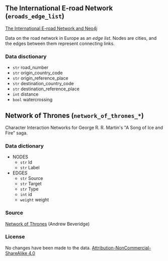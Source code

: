 
## The International E-road Network (`eroads_edge_list`)

[The International E-road Network and Neo4j](http://lassewesth.blogspot.com/2018/07/the-international-e-road-network-and.html)

Data on the road network in Europe as an *edge list*.
Nodes are cities, and the edges between them represent connecting links.

### Data disctionary

- `str` road_number
- `str` origin_country_code
- `str` origin_reference_place
- `str` destination_country_code
- `str` destination_reference_place
- `int` distance
- `bool` watercrossing

## Network of Thrones (`network_of_thrones_*`)

Character Interaction Networks for George R. R. Martin's "A Song of Ice and Fire" saga.

### Data dictionary

- NODES
  - `str` Id
  - `str` Label
- EDGES
  - `str` Source
  - `str` Target
  - `str` Type
  - `int` id
  - `weight` weight

### Source

[Network of Thrones](https://networkofthrones.wordpress.com/) (Andrew Beveridge)

### License

No changes have been made to the data.
[Attribution-NonCommercial-ShareAlike 4.0](https://creativecommons.org/licenses/by-nc-sa/4.0/)
